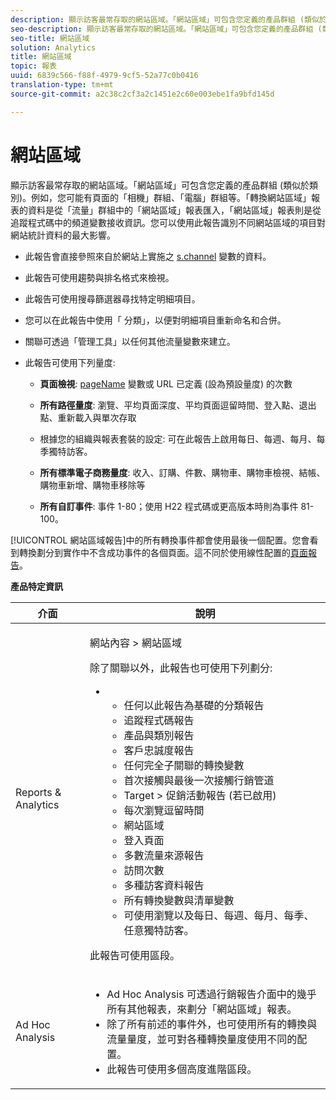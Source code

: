 ```yaml
---
description: 顯示訪客最常存取的網站區域。「網站區域」可包含您定義的產品群組 (類似於類別)。例如，您可能有頁面的「相機」群組、「電腦」群組等。「轉換網站區域」報表的資料是從「流量」群組中的「網站區域」報表匯入，「網站區域」報表則是從追蹤程式碼中的頻道變數接收資訊。您可以使用此報告識別不同網站區域的項目對網站統計資料的最大影響。
seo-description: 顯示訪客最常存取的網站區域。「網站區域」可包含您定義的產品群組 (類似於類別)。例如，您可能有頁面的「相機」群組、「電腦」群組等。「轉換網站區域」報表的資料是從「流量」群組中的「網站區域」報表匯入，「網站區域」報表則是從追蹤程式碼中的頻道變數接收資訊。您可以使用此報告識別不同網站區域的項目對網站統計資料的最大影響。
seo-title: 網站區域
solution: Analytics
title: 網站區域
topic: 報表
uuid: 6839c566-f88f-4979-9cf5-52a77c0b0416
translation-type: tm+mt
source-git-commit: a2c38c2cf3a2c1451e2c60e003ebe1fa9bfd145d

---
```



# 網站區域

顯示訪客最常存取的網站區域。「網站區域」可包含您定義的產品群組 (類似於類別)。例如，您可能有頁面的「相機」群組、「電腦」群組等。「轉換網站區域」報表的資料是從「流量」群組中的「網站區域」報表匯入，「網站區域」報表則是從追蹤程式碼中的頻道變數接收資訊。您可以使用此報告識別不同網站區域的項目對網站統計資料的最大影響。

* 此報告會直接參照來自於網站上實施之 [s.channel](https://marketing.adobe.com/resources/help/en_US/sc/implement/c_channel.html) 變數的資料。
* 此報告可使用趨勢與排名格式來檢視。
* 此報告可使用搜尋篩選器尋找特定明細項目。
* 您可以在此報告中使用「 分類」，以便對明細項目重新命名和合併。
* 關聯可透過「管理工具」以任何其他流量變數來建立。
* 此報告可使用下列量度:

   * **頁面檢視**: [pageName](https://marketing.adobe.com/resources/help/en_US/sc/implement/c_pagename.html) 變數或 URL 已定義 (設為預設量度) 的次數

   * **所有路徑量度**: 瀏覽、平均頁面深度、平均頁面逗留時間、登入點、退出點、重新載入與單次存取
   * 根據您的組織與報表套裝的設定: 可在此報告上啟用每日、每週、每月、每季獨特訪客。
   * **所有標準電子商務量度**: 收入、訂購、件數、購物車、購物車檢視、結帳、購物車新增、購物車移除等
   * **所有自訂事件**: 事件 1-80；使用 H22 程式碼或更高版本時則為事件 81-100。

[!UICONTROL 網站區域報告]中的所有轉換事件都會使用最後一個配置。您會看到轉換劃分到實作中不含成功事件的各個頁面。這不同於使用線性配置的[頁面報告](../../../components/c-variables/dimensionslist/reports-pages.md#concept_0219136EA25745B58434D0C7E751D7D5)。

**產品特定資訊**

<table id="table_525FDF95C8ED4BF2A1E25BE2DA971EFB"> 
 <thead> 
  <tr> 
   <th colname="col1" class="entry"> 介面 </th> 
   <th colname="col2" class="entry"> 說明 </th> 
  </tr> 
 </thead>
 <tbody> 
  <tr> 
   <td colname="col1"> Reports &amp; Analytics </td> 
   <td colname="col2"> <p> <span class="uicontrol"> 網站內容</span> &gt; <span class="uicontrol">網站區域</span> </p> <p>除了關聯以外，此報告也可使用下列劃分: </p> 
    <ul id="ul_9CD009D89B134C53807332E3C88D3C44"> 
     <li id="li_566417EB074D425C9A1F4FB28AA7FAB4"> 
      <ul id="ul_3795C7AAE6DA4B7E96FCDC7F3211DFBB"> 
       <li id="li_50B295E961724CFB83D222DE9B4C7FF2">任何以此報告為基礎的分類報告 </li> 
       <li id="li_697682892D8841BC8120BEC0E1AE9753"> <span class="wintitle"> 追蹤程式碼報告</span> </li> 
       <li id="li_F6D893FCBA7A4B3EB04715833CA41022"> <span class="wintitle"> 產品</span>與<span class="wintitle">類別</span>報告 </li> 
       <li id="li_9F379E61DB4F4753AE1FFFC8F9C17347"> <span class="wintitle"> 客戶忠誠度報告</span> </li> 
       <li id="li_64A6A06F9265410ABB425DA4AF50C440">任何完全子關聯的轉換變數 </li> 
       <li id="li_907DDFCC35AB48EEA5B169B4A2598FB1"> <span class="wintitle"> 首次接觸與最後一次接觸行銷管道</span> </li> 
       <li id="li_B08A0DCB40154152AF1033B7629A5B5A"> <span class="uicontrol"> Target</span> &gt; <span class="uicontrol">促銷活動</span>報告 (若已啟用) </li> 
       <li id="li_6D4E65DD6E2B49C9A8C12181D23F185A">每次瀏覽逗留時間 </li> 
       <li id="li_C6D3AD5A534243A8A6E17C663FEBA6BA">網站區域 </li> 
       <li id="li_E1F46EED5CE2425D83200A2FCB686EE5">登入頁面 </li> 
       <li id="li_1201EE0EBF13476C9A9525E0700F30F3">多數流量來源報告 </li> 
       <li id="li_563E07858FB1473BB22C2B191E8BE620">訪問次數 </li> 
       <li id="li_1CAD77ABA6A2454282A4DA7E88C047E8">多種訪客資料報告 </li> 
       <li id="li_D3A04E4CD8EC4646AAB90BF19F0AFA8A">所有轉換變數與清單變數 </li> 
       <li id="li_01C194CE0F3E4C0694A34B4C6697F385">可使用瀏覽以及每日、每週、每月、每季、任意獨特訪客。 </li> 
      </ul> </li> 
    </ul> <p>此報告可使用區段。 </p> </td> 
  </tr> 
  <tr> 
   <td colname="col1"> Ad Hoc Analysis </td> 
   <td colname="col2"> 
    <ul id="ul_DFF9BFC01FC1424B8905C2D2C0EFD156"> 
     <li id="li_65FDF1C165C84F729E0EE84FF671B5E4">Ad Hoc Analysis 可透過行銷報告介面中的幾乎所有其他報表，來劃分「網站區域」報表。 </li> 
     <li id="li_2159DE10C52D40AA89E4C934FC184641">除了所有前述的事件外，也可使用所有的轉換與流量量度，並可對各種轉換量度使用不同的配置。 </li> 
     <li id="li_3A23C6286D314B5D814612469F4F77C5">此報告可使用多個高度進階區段。 </li> 
    </ul> </td> 
  </tr> 
 </tbody> 
</table>


